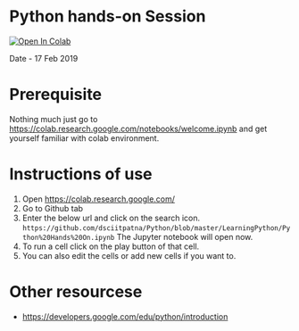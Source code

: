 # Python hands-on Session
[![Open In Colab](https://colab.research.google.com/assets/colab-badge.svg)](https://colab.research.google.com/github/dsciitpatna/Python/blob/master/LearningPython/Python%20Hands%20On.ipynb)

Date - 17 Feb 2019

# Prerequisite
Nothing much just go to https://colab.research.google.com/notebooks/welcome.ipynb and get yourself familiar with colab environment.

# Instructions of use
1. Open https://colab.research.google.com/
2. Go to Github tab
3. Enter the below url and click on the search icon.
```https://github.com/dsciitpatna/Python/blob/master/LearningPython/Python%20Hands%20On.ipynb```
The Jupyter notebook will open now.
4. To run a cell click on the play button of that cell.
5. You can also edit the cells or add new cells if you want to.

# Other resourcese
- https://developers.google.com/edu/python/introduction
